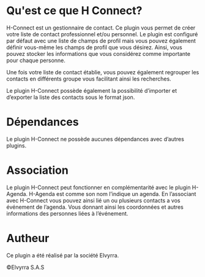# Qu'est ce que H Connect?

H-Connect est un gestionnaire de contact. Ce plugin vous permet de créer votre liste de contact professionnel et/ou personnel. Le plugin est configuré par défaut avec une liste de champs de profil mais vous pouvez également définir vous-même les champs de profil que vous désirez. Ainsi, vous pouvez stocker les informations que vous considérez comme importante pour chaque personne.

Une fois votre liste de contact établie, vous pouvez également regrouper les contacts en différents groupe vous facilitant ainsi les recherches.

Le plugin H-Connect possède également la possibilité d’importer et d’exporter la liste des contacts sous le format json.

# Dépendances

Le plugin H-Connect ne possède aucunes dépendances avec d’autres plugins.

# Association

Le plugin H-Connect peut fonctionner en complémentarité avec le plugin H-Agenda. H-Agenda est comme son nom l’indique un agenda. En l’associant avec H-Connect vous pouvez ainsi lié un ou plusieurs contacts a vos événement de l’agenda.  Vous donnant ainsi les coordonnées et autres informations des personnes liées à l’événement.

# Autheur

Ce plugin a été réalisé par la société Elvyrra.

©Elvyrra S.A.S